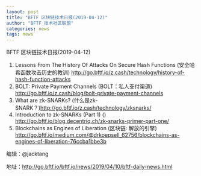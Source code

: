 ```yaml
---
layout: post
title: "BFTF 区块链技术日报(2019-04-12)"
author: "BFTF 技术社区联盟"
categories: news
tags: news
---
```


BFTF 区块链技术日报(2019-04-12)

1. Lessons From The History Of Attacks On Secure Hash Functions (安全哈希函数攻击历史的教训) <http://go.bftf.io/z.cash/technology/history-of-hash-function-attacks>
2. BOLT: Private Payment Channels (BOLT：私人支付渠道) <http://go.bftf.io/z.cash/blog/bolt-private-payment-channels>
3. What are zk-SNARKs? (什么是zk-SNARK？)<http://go.bftf.io/z.cash/technology/zksnarks/>
4. Introduction to zk-SNARKs (Part 1) () <http://go.bftf.io/blog.decentriq.ch/zk-snarks-primer-part-one/>
5. Blockchains as Engines of Liberation (区块链: 解放的引擎) <http://go.bftf.io/medium.com/@drkoepsell_62756/blockchains-as-engines-of-liberation-76ccba1bbe3b>


编辑：@jacktang

地址：http://go.bftf.io/bftf.io/news/2019/04/10/bftf-daily-news.html
